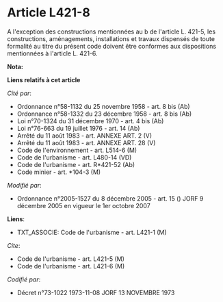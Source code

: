 # Article L421-8

A l'exception des constructions mentionnées au b de l'article L. 421-5, les constructions, aménagements, installations et
travaux dispensés de toute formalité au titre du présent code doivent être conformes aux dispositions mentionnées à l'article
L. 421-6.

**Nota:**



**Liens relatifs à cet article**

_Cité par_:

  - Ordonnance n°58-1132 du 25 novembre 1958 - art. 8 bis (Ab)
  - Ordonnance n°58-1332 du 23 décembre 1958 - art. 8 bis (Ab)
  - Loi n°70-1324 du 31 décembre 1970 - art. 4 bis (Ab)
  - Loi n°76-663 du 19 juillet 1976 - art. 14 (Ab)
  - Arrêté du 11 août 1983 - art. ANNEXE ART. 2 (V)
  - Arrêté du 11 août 1983 - art. ANNEXE ART. 28 (V)
  - Code de l'environnement - art. L514-6 (M)
  - Code de l'urbanisme - art. L480-14 (VD)
  - Code de l'urbanisme - art. R*421-52 (Ab)
  - Code minier - art. *104-3 (M)

_Modifié par_:

  - Ordonnance n°2005-1527 du 8 décembre 2005 - art. 15 () JORF 9 décembre 2005 en vigueur le 1er octobre 2007

**Liens**:

  - TXT_ASSOCIE: Code de l'urbanisme - art. L421-1 (M)

_Cite_:

  - Code de l'urbanisme - art. L421-5 (M)
  - Code de l'urbanisme - art. L421-6 (M)

_Codifié par_:

  - Décret n°73-1022 1973-11-08 JORF 13 NOVEMBRE 1973
